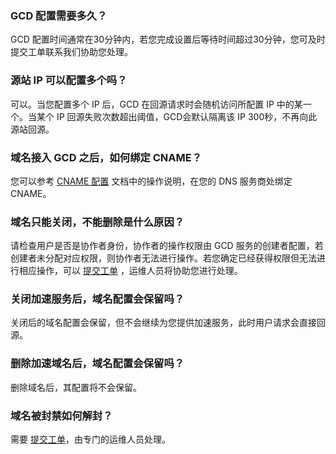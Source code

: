 ### GCD 配置需要多久？
GCD 配置时间通常在30分钟内，若您完成设置后等待时间超过30分钟，您可及时提交工单联系我们协助您处理。

### 源站 IP 可以配置多个吗？
可以。当您配置多个 IP 后，GCD 在回源请求时会随机访问所配置 IP 中的某一个。当某个 IP 回源失败次数超出阈值，GCD会默认隔离该 IP 300秒，不再向此源站回源。

### 域名接入 GCD 之后，如何绑定 CNAME？
您可以参考 [CNAME 配置](https://cloud.tencent.com/doc/product/228/3121) 文档中的操作说明，在您的 DNS 服务商处绑定 CNAME。

### 域名只能关闭，不能删除是什么原因？
请检查用户是否是协作者身份，协作者的操作权限由 GCD 服务的创建者配置，若创建者未分配对应权限，则协作者无法进行操作。若您确定已经获得权限但无法进行相应操作，可以 [提交工单](https://console.cloud.tencent.com/workorder/category) ，运维人员将协助您进行处理。

### 关闭加速服务后，域名配置会保留吗？
关闭后的域名配置会保留，但不会继续为您提供加速服务，此时用户请求会直接回源。

### 删除加速域名后，域名配置会保留吗？
删除域名后，其配置将不会保留。

### 域名被封禁如何解封？
需要 [提交工单](https://console.cloud.tencent.com/workorder/category)，由专门的运维人员处理。